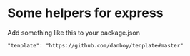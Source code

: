# Some helpers for express


Add something like this to your package.json

```
"tenplate": "https://github.com/danboy/tenplate#master"
```


